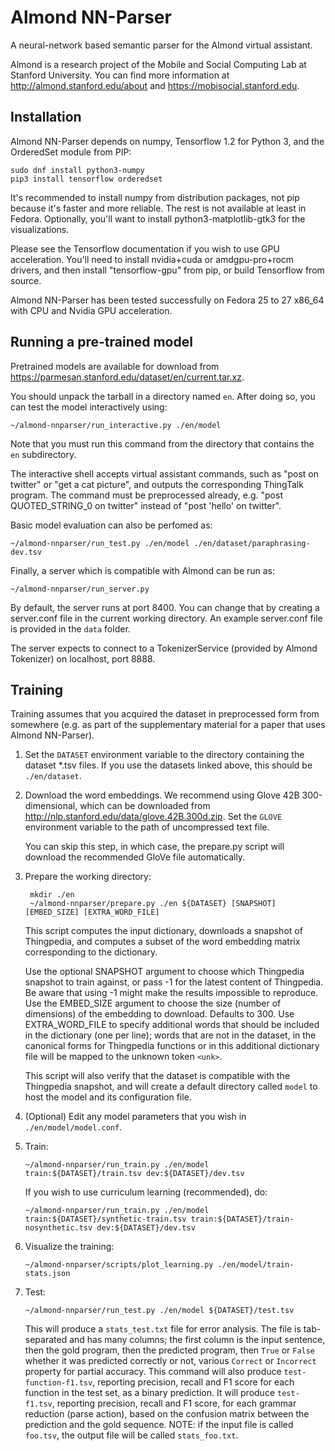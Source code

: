 # Almond NN-Parser

A neural-network based semantic parser for the Almond virtual assistant.

Almond is a research project of the Mobile and Social
Computing Lab at Stanford University.  You can find more
information at <http://almond.stanford.edu/about> and
<https://mobisocial.stanford.edu>.

## Installation

Almond NN-Parser depends on numpy, Tensorflow 1.2 for Python 3, and
the OrderedSet module from PIP:

    sudo dnf install python3-numpy
    pip3 install tensorflow orderedset

It's recommended to install numpy from distribution packages, not
pip because it's faster and more reliable. The rest is not available
at least in Fedora.
Optionally, you'll want to install python3-matplotlib-gtk3 for the
visualizations.

Please see the Tensorflow documentation if you wish to use GPU
acceleration. You'll need to install nvidia+cuda or amdgpu-pro+rocm
drivers, and then install "tensorflow-gpu" from pip, or build
Tensorflow from source.

Almond NN-Parser has been tested successfully on Fedora 25 to 27
x86_64 with CPU and Nvidia GPU acceleration.

## Running a pre-trained model

Pretrained models are available for download from <https://parmesan.stanford.edu/dataset/en/current.tar.xz>.

You should unpack the tarball in a directory named `en`. After doing so, you can test the model interactively
using:

    ~/almond-nnparser/run_interactive.py ./en/model

Note that you must run this command from the directory that contains the `en` subdirectory.

The interactive shell accepts virtual assistant commands, such as "post on twitter" or "get a cat picture",
and outputs the corresponding ThingTalk program. The command must be preprocessed already, e.g.
"post QUOTED\_STRING\_0 on twitter" instead of "post 'hello' on twitter".

Basic model evaluation can also be perfomed as:

    ~/almond-nnparser/run_test.py ./en/model ./en/dataset/paraphrasing-dev.tsv

Finally, a server which is compatible with Almond can be run as:

    ~/almond-nnparser/run_server.py

By default, the server runs at port 8400. You can change that by creating a server.conf file
in the current working directory.
An example server.conf file is provided in the `data` folder.

The server expects to connect to a TokenizerService (provided by Almond Tokenizer) on
localhost, port 8888.

## Training

Training assumes that you acquired the dataset in preprocessed form
from somewhere (e.g. as part of the supplementary material for a paper
that uses Almond NN-Parser).

1. Set the `DATASET` environment variable to the directory containing
   the dataset *.tsv files. If you use the datasets linked above, this should
   be `./en/dataset`.
2. Download the word embeddings. We recommend using Glove 42B 300-dimensional,
   which can be downloaded from <http://nlp.stanford.edu/data/glove.42B.300d.zip>.
   Set the `GLOVE` environment variable to the path of uncompressed text file.
   
   You can skip this step, in which case, the prepare.py script will download
   the recommended GloVe file automatically.
3. Prepare the working directory:
   ```
    mkdir ./en
    ~/almond-nnparser/prepare.py ./en ${DATASET} [SNAPSHOT] [EMBED_SIZE] [EXTRA_WORD_FILE]
   ```
   This script computes the input dictionary, downloads a snapshot of Thingpedia,
   and computes a subset of the word embedding matrix corresponding to the dictionary.
   
   Use the optional SNAPSHOT argument to choose which Thingpedia snapshot to train
   against, or pass -1 for the latest content of Thingpedia. Be aware that
   using -1 might make the results impossible to reproduce.
   Use the EMBED_SIZE argument to choose the size (number of dimensions) of the embedding
   to download. Defaults to 300.
   Use EXTRA_WORD_FILE to specify additional words that should be included in the
   dictionary (one per line); words that are not in the dataset, in the canonical forms
   for Thingpedia functions or in this additional dictionary file will be mapped to the unknown
   token `<unk>`.
   
   This script will also verify that the dataset is compatible with the
   Thingpedia snapshot, and will create a default directory called `model` to
   host the model and its configuration file.
   
4. (Optional) Edit any model parameters that you wish in `./en/model/model.conf`.
6. Train:
    ```
    ~/almond-nnparser/run_train.py ./en/model train:${DATASET}/train.tsv dev:${DATASET}/dev.tsv
    ```
    
    If you wish to use curriculum learning (recommended), do:
    
    ```
    ~/almond-nnparser/run_train.py ./en/model train:${DATASET}/synthetic-train.tsv train:${DATASET}/train-nosynthetic.tsv dev:${DATASET}/dev.tsv
    ```
    
7. Visualize the training:
    ```
    ~/almond-nnparser/scripts/plot_learning.py ./en/model/train-stats.json
    ```
8. Test:
    ```
    ~/almond-nnparser/run_test.py ./en/model ${DATASET}/test.tsv
    ```
    
    This will produce a `stats_test.txt` file for error analysis. The file is tab-separated and has many columns;
    the first column is the input sentence, then the gold program, then the predicted program, then `True` or `False`
    whether it was predicted correctly or not, various `Correct` or `Incorrect` property for partial accuracy.
    This command will also produce `test-function-f1.tsv`, reporting precision, recall and F1 score for each function
    in the test set, as a binary prediction. It will produce `test-f1.tsv`, reporting precision, recall and F1 score,
    for each grammar reduction (parse action), based on the confusion matrix between the prediction and the gold sequence.
    NOTE: if the input file is called `foo.tsv`, the output file will be called `stats_foo.txt`.
